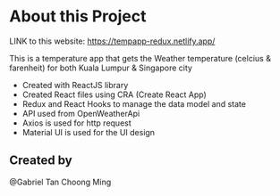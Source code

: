 # About this Project

LINK to this website: https://tempapp-redux.netlify.app/

This is a temperature app that gets the Weather temperature (celcius & farenheit) for both Kuala Lumpur & Singapore city

- Created with ReactJS library
- Created React files using CRA (Create React App)
- Redux and React Hooks to manage the data model and state
- API used from OpenWeatherApi
- Axios is used for http request
- Material UI is used for the UI design

## Created by

@Gabriel Tan Choong Ming
